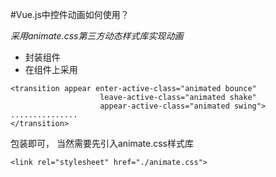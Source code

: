 #Vue.js中控件动画如何使用？ 

*采用animate.css第三方动态样式库实现动画*

- 封装组件
- 在组件上采用
```
<transition appear enter-active-class="animated bounce"
                    leave-active-class="animated shake"
                    appear-active-class="animated swing">
...............
</transition>
```
包装即可， 当然需要先引入animate.css样式库

```
<link rel="stylesheet" href="./animate.css">
```

